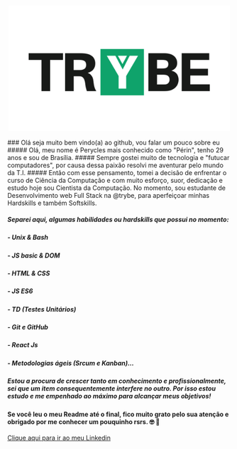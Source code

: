 <p align="center">
<img src="https://github.com/PeryclesReis/PeryclesReis/blob/master/trybeFig.png" width="500px">
</p>



<p>
### Olá seja muito bem vindo(a) ao github, vou falar um pouco sobre eu
##### Olá, meu nome é Perycles mais conhecido como "Périn", tenho 29 anos e sou de Brasília.
##### Sempre gostei muito de tecnologia e "futucar computadores", por causa dessa paixão resolvi me aventurar pelo mundo da T.I.
##### Então com esse pensamento, tomei a decisão de enfrentar o curso de Ciência da Computação e com muito esforço, suor, dedicação e estudo hoje sou Cientista da Computação. No momento, sou estudante de Desenvolvimento web Full Stack na @trybe, para aperfeiçoar minhas Hardskills e também Softskills.

##### Separei aqui, algumas habilidades ou hardskills que possui no momento:
##### - Unix & Bash
##### - JS basic & DOM
##### - HTML & CSS
##### - JS ES6
##### - TD (Testes Unitários)
##### - Git e GitHub
##### - React Js
##### - Metodologias ágeis (Srcum e Kanban)...

##### Estou a procura de crescer tanto em conhecimento e profissionalmente, sei que um item consequentemente interfere no outro. Por isso estou estudo e me empenhado ao máximo para alcançar meus objetivos!
#### Se você leu o meu Readme até o final, fico muito grato pelo sua atenção e obrigado por me conhecer um pouquinho rsrs. 🤓 🚀
</p>

<a href="https://www.linkedin.com/in/perycles-floriano/" > Clique aqui para ir ao meu Linkedin </a>


